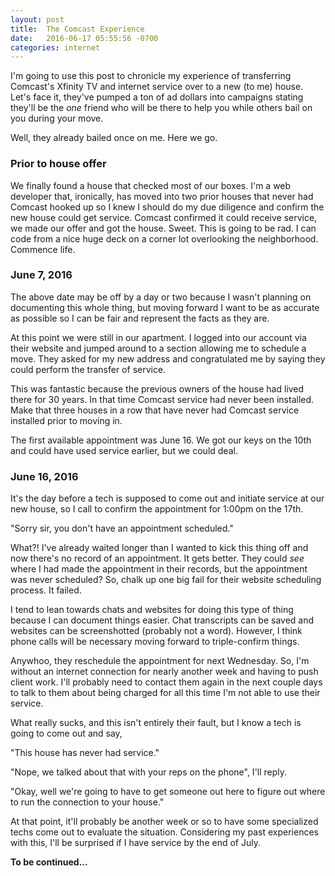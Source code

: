 ```yaml
---
layout: post
title:  The Comcast Experience
date:   2016-06-17 05:55:56 -0700
categories: internet
---
```


I'm going to use this post to chronicle my experience of transferring Comcast's Xfinity TV and internet service over to a new (to me) house. Let's face it, they've pumped a ton of ad dollars into campaigns stating they'll be the *one* friend who will be there to help you while others bail on you during your move.

Well, they already bailed once on me. Here we go.

### Prior to house offer

We finally found a house that checked most of our boxes. I'm a web developer that, ironically, has moved into two prior houses that never had Comcast hooked up so I knew I should do my due diligence and confirm the new house could get service. Comcast confirmed it could receive service, we made our offer and got the house. Sweet. This is going to be rad. I can code from a nice huge deck on a corner lot overlooking the neighborhood. Commence life.

### June 7, 2016

The above date may be off by a day or two because I wasn't planning on documenting this whole thing, but moving forward I want to be as accurate as possible so I can be fair and represent the facts as they are.

At this point we were still in our apartment. I logged into our account via their website and jumped around to a section allowing me to schedule a move. They asked for my new address and congratulated me by saying they could perform the transfer of service.

This was fantastic because the previous owners of the house had lived there for 30 years. In that time Comcast service had never been installed. Make that three houses in a row that have never had Comcast service installed prior to moving in.

The first available appointment was June 16. We got our keys on the 10th and could have used service earlier, but we could deal.

### June 16, 2016

It's the day before a tech is supposed to come out and initiate service at our new house, so I call to confirm the appointment for 1:00pm on the 17th.

"Sorry sir, you don't have an appointment scheduled."

What?! I've already waited longer than I wanted to kick this thing off and now there's no record of an appointment. It gets better. They could *see* where I had made the appointment in their records, but the appointment was never scheduled? So, chalk up one big fail for their website scheduling process. It failed.

I tend to lean towards chats and websites for doing this type of thing because I can document things easier. Chat transcripts can be saved and websites can be screenshotted (probably not a word). However, I think phone calls will be necessary moving forward to triple-confirm things.

Anywhoo, they reschedule the appointment for next Wednesday. So, I'm without an internet connection for nearly another week and having to push client work. I'll probably need to contact them again in the next couple days to talk to them about being charged for all this time I'm not able to use their service.

What really sucks, and this isn't entirely their fault, but I know a tech is going to come out and say,

"This house has never had service."

"Nope, we talked about that with your reps on the phone", I'll reply.

"Okay, well we're going to have to get someone out here to figure out where to run the connection to your house."

At that point, it'll probably be another week or so to have some specialized techs come out to evaluate the situation. Considering my past experiences with this, I'll be surprised if I have service by the end of July.

**To be continued...**
